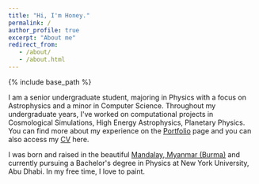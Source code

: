 ```yaml
---
title: "Hi, I'm Honey."
permalink: /
author_profile: true
excerpt: "About me"
redirect_from: 
   - /about/
   - /about.html
---
```


{% include base_path %}

I am a senior undergraduate student, majoring in Physics with a focus on Astrophysics and a minor in Computer Science. Throughout my undergraduate years, I've worked on computational projects in Cosmological Simulations, High Energy Astrophysics, Planetary Physics. You can find more about my experience on the [Portfolio](/portfolio/) page and you can also access my [CV](/cv/) here.

I was born and raised in the beautiful [Mandalay, Myanmar (Burma)](https://www.hotelredcanal.com/2017/05/15/mandalay-seven-structure/) and currently pursuing a Bachelor's degree in Physics at New York University, Abu Dhabi. In my free time, I love to paint.
